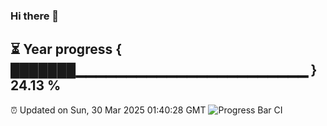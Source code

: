 ### Hi there 👋
⏳ Year progress { ███████▁▁▁▁▁▁▁▁▁▁▁▁▁▁▁▁▁▁▁▁▁▁▁ } 24.13 %
---
⏰ Updated on Sun, 30 Mar 2025 01:40:28 GMT
![Progress Bar CI](https://github.com/liununu/liununu/workflows/Progress%20Bar%20CI/badge.svg)
